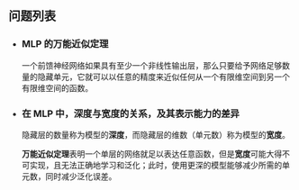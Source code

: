## 问题列表

- ### MLP 的万能近似定理

    一个前馈神经网络如果具有至少一个非线性输出层，那么只要给予网络足够数量的隐藏单元，它就可以以任意的精度来近似任何从一个有限维空间到另一个有限维空间的函数。

- ### 在 MLP 中，深度与宽度的关系，及其表示能力的差异
    
    隐藏层的数量称为模型的**深度**，而隐藏层的维数（单元数）称为模型的**宽度**。
    
    **万能近似定理**表明一个单层的网络就足以表达任意函数，但是**宽度**可能大得不可实现，且无法正确地学习和泛化；此时，使用更深的模型能够减少所需的单元数，同时减少泛化误差。

